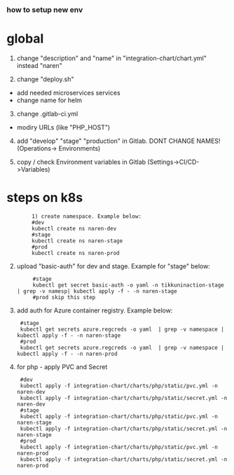 ### how to setup new env
# global
1) change "description" and "name" in "integration-chart/chart.yml" instead "naren"

2) change "deploy.sh"
- add needed microservices services
- change name for helm

3) change .gitlab-ci.yml
- modiry URLs (like "PHP_HOST")

4) add "develop" "stage" "production" in Gitlab. DONT CHANGE NAMES! (Operations-> Environments)

5) copy / check Environment variables in Gitlab (Settings->CI/CD->Variables)



# steps on k8s

            1) create namespace. Example below:
            #dev
            kubectl create ns naren-dev
            #stage
            kubectl create ns naren-stage
            #prod
            kubectl create ns naren-prod


2) upload "basic-auth" for dev and stage. Example for "stage" below:

            #stage
            kubectl get secret basic-auth -o yaml -n tikkuninaction-stage | grep -v namesp| kubectl apply -f - -n naren-stage
            #prod skip this step


3) add auth for Azure container registry. Example below:

        #stage
        kubectl get secrets azure.regcreds -o yaml  | grep -v namespace | kubectl apply -f - -n naren-stage
        #prod
        kubectl get secrets azure.regcreds -o yaml  | grep -v namespace | kubectl apply -f - -n naren-prod


4) for php - apply PVC and Secret

        #dev
        kubectl apply -f integration-chart/charts/php/static/pvc.yml -n naren-dev
        kubectl apply -f integration-chart/charts/php/static/secret.yml -n naren-dev
        #stage
        kubectl apply -f integration-chart/charts/php/static/pvc.yml -n naren-stage
        kubectl apply -f integration-chart/charts/php/static/secret.yml -n naren-stage
        #prod
        kubectl apply -f integration-chart/charts/php/static/pvc.yml -n naren-prod
        kubectl apply -f integration-chart/charts/php/static/secret.yml -n naren-prod


